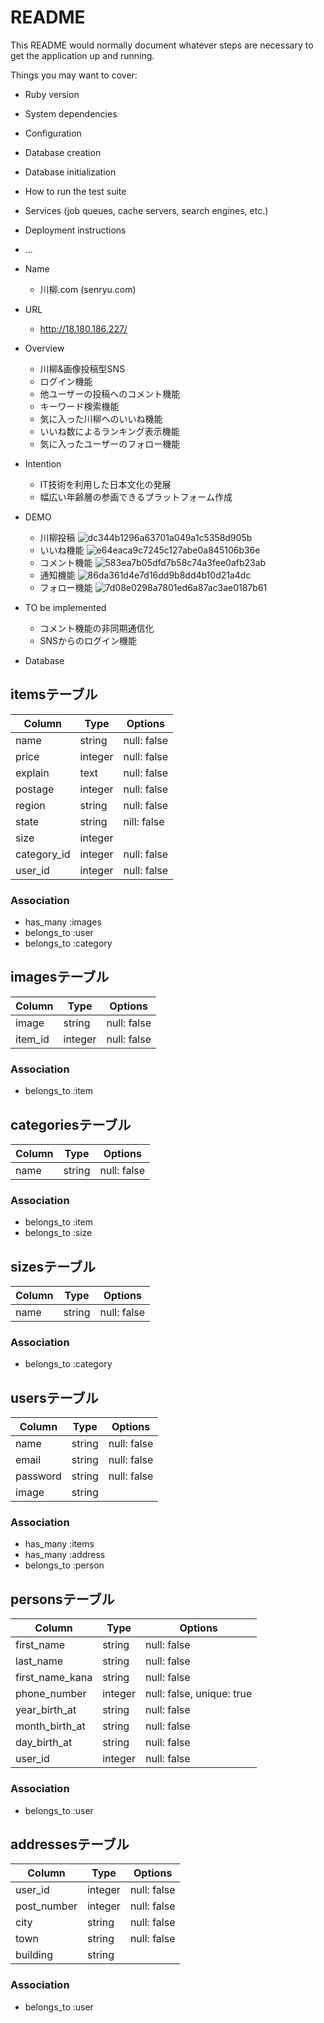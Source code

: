 # README

This README would normally document whatever steps are necessary to get the
application up and running.

Things you may want to cover:

* Ruby version

* System dependencies

* Configuration

* Database creation

* Database initialization

* How to run the test suite

* Services (job queues, cache servers, search engines, etc.)

* Deployment instructions

* ...

* Name
  - 川柳.com (senryu.com)

* URL
  - http://18.180.186.227/

* Overview
  - 川柳&画像投稿型SNS
  - ログイン機能
  - 他ユーザーの投稿へのコメント機能
  - キーワード検索機能
  - 気に入った川柳へのいいね機能
  - いいね数によるランキング表示機能
  - 気に入ったユーザーのフォロー機能

* Intention
  - IT技術を利用した日本文化の発展
  - 幅広い年齢層の参画できるプラットフォーム作成

* DEMO
  - 川柳投稿
  ![dc344b1296a63701a049a1c5358d905b](https://user-images.githubusercontent.com/60601764/77885387-ec6ba480-72a1-11ea-8935-0784aabb8a29.gif)
  - いいね機能
  ![e64eaca9c7245c127abe0a845106b36e](https://user-images.githubusercontent.com/60601764/77885368-e1b10f80-72a1-11ea-9363-ea16375427ef.gif)
  - コメント機能
  ![583ea7b05dfd7b58c74a3fee0afb23ab](https://user-images.githubusercontent.com/60601764/77885402-f097c200-72a1-11ea-8109-7719c26ddaa5.gif)
  - 通知機能
  ![86da361d4e7d16dd9b8dd4b10d21a4dc](https://user-images.githubusercontent.com/60601764/77885426-f55c7600-72a1-11ea-9125-64b2f3b536a3.gif)
  - フォロー機能
  ![7d08e0298a7801ed6a87ac3ae0187b61](https://user-images.githubusercontent.com/60601764/77885436-f7bed000-72a1-11ea-8ef2-d3f0efc8e6a6.gif)

* TO be implemented
  - コメント機能の非同期通信化
  - SNSからのログイン機能

* Database

## itemsテーブル

|Column|Type|Options|
|------|----|-------|
|name|string|null: false|
|price|integer|null: false|
|explain|text|null: false|
|postage|integer|null: false|
|region|string|null: false|
|state|string|nill: false|
|size|integer|
|category_id|integer|null: false|
|user_id|integer|null: false|

### Association
- has_many :images
- belongs_to :user
- belongs_to :category


## imagesテーブル

|Column|Type|Options|
|------|----|-------|
|image|string|null: false|
|item_id|integer|null: false|

### Association
- belongs_to :item


## categoriesテーブル

|Column|Type|Options|
|------|----|-------|
|name|string|null: false|

### Association
- belongs_to :item
- belongs_to :size


## sizesテーブル

|Column|Type|Options|
|------|----|-------|
|name|string|null: false|

### Association
- belongs_to :category


## usersテーブル

|Column|Type|Options|
|------|----|-------|
|name|string|null: false|
|email|string|null: false|
|password|string|null: false|
|image|string|

### Association
- has_many :items
- has_many :address
- belongs_to :person


## personsテーブル

|Column|Type|Options|
|------|----|-------|
|first_name|string|null: false|
|last_name|string|null: false|
|first_name_kana|string|null: false|
|phone_number|integer|null: false, unique: true|
|year_birth_at|string|null: false|
|month_birth_at|string|null: false|
|day_birth_at|string|null: false|
|user_id|integer|null: false|

### Association
- belongs_to :user


## addressesテーブル

|Column|Type|Options|
|------|----|-------|
|user_id|integer|null: false|
|post_number|integer|null: false|
|city|string|null: false|
|town|string|null: false|
|building|string|

### Association
- belongs_to :user
